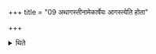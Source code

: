 +++
title = "09 अथागस्तीनामेकार्षेयः आगस्त्येति होता"

+++

<details><summary>थिते</summary>

अथागस्तीनामेकार्षेयः । आगस्त्येति होता । अगस्तिवदित्यध्वर्युः ९
</details>
